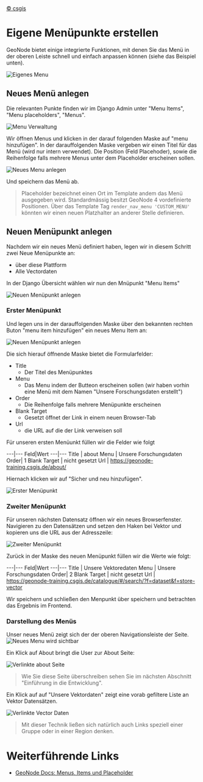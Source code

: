 <!-- the Menu -->
<link rel="stylesheet" media="all" href="../styles.css" />
<div id="logo"><a href="https://csgis.de">© csgis</a></div>
<div id="menu"></div>
<div id="jumpMenu"></div>
<script src="../menu.js"></script>
<script src="../jumpmenu.js"></script>
<!-- the Menu -->


# Eigene Menüpunkte erstellen

GeoNode bietet einige integrierte Funktionen, mit denen Sie das Menü in der oberen Leiste schnell und einfach anpassen können (siehe das Beispiel unten).

![Eigenes Menu](images/admin-panel-menus-0000.png)

##  Neues Menü anlegen

Die relevanten Punkte finden wir im Django Admin unter "Menu Items", "Menu placeholders", "Menus".

![Menu Verwaltung](images/django_menu_links.jpeg)

Wir öffnen Menus und klicken in der darauf folgenden Maske auf "menu hinzufügen".
In der darauffolgenden Maske vergeben wir einen Titel für das Menü (wird nur intern verwendet).
Die Position (Feld Placehoder), sowie die Reihenfolge falls mehrere Menus unter dem Placeholder erscheinen sollen.


![Neues Menu anlegen](images/django_new_menu.jpeg)

Und speichern das Menü ab.

> Placeholder bezeichnet einen Ort im Template andem das Menü ausgegeben wird. Standardmässig besitzt GeoNode 4 vordefinierte Positionen. Über das Template Tag `render_nav_menu 'CUSTOM_MENU'` könnten wir einen neuen Platzhalter an anderer Stelle definieren.


## Neuen Menüpunkt anlegen

Nachdem wir ein neues Menü definiert haben, legen wir in diesem Schritt zwei Neue Menüpunkte an:

- über diese Plattform
- Alle Vectordaten

In der Django Übersicht wählen wir nun den Mnüpunkt "Menu Items"

![Neuen Menüpunkt anlegen](images/django_menu_items.jpeg)

### Erster Menüpunkt

Und legen uns in der darauffolgenden Maske über den bekannten rechten Buton "menu item hinzufügen" ein neues Menu Item an:

![Neuen Menüpunkt anlegen](images/django_new_menu_item.jpeg)

Die sich hierauf öffnende Maske bietet die Formularfelder:

- Title
  - Der Titel des Menüpunktes
- Menu
  - Das Menu indem der Butteon erscheinen sollen (wir haben vorhin eine Menü mit dem Namen "Unsere Forschungsdaten erstellt")
- Order
  - Die Reihenfolge falls mehrere Menüpunkte erscheinen
- Blank Target
  - Gesetzt öffnet der Link in einem neuen Browser-Tab
- Url
  - die URL auf die der Link verweisen soll

Für unseren ersten Menüunkt füllen wir die Felder wie folgt

---|---
Feld|Wert
---|---
Title | about
Menu | Unsere Forschungsdaten
Order| 1
Blank Target |  nicht gesetzt
Url | https://geonode-training.csgis.de/about/

Hiernach klicken wir auf "Sicher und neu hinzufügen".

![Erster Menüpunkt](images/django_menu_item1.jpeg)

### Zweiter Menüpunkt

Für unseren nächsten Datensatz öffnen wir ein neues Browserfenster. Navigieren zu den Datensätzen und setzen den Haken bei Vektor und kopieren uns die URL aus der Adresszeile:

![Zweiter Menüpunkt](images/vektor_url.jpeg)

Zurück in der Maske des neuen Menüpunkt füllen wir die Werte wie folgt:

---|---
Feld|Wert
---|---
Title | Unsere Vektoredaten
Menu | Unsere Forschungsdaten
Order| 2
Blank Target | nicht gesetzt
Url | https://geonode-training.csgis.de/catalogue/#/search/?f=dataset&f=store-vector

Wir speichern und schließen den Menpunkt über speichern und betrachten das Ergebnis im Frontend.

### Darstellung des Menüs

Unser neues Menü zeigt sich der der oberen Navigationsleiste der Seite.
![Neues Menu wird sichtbar](images/fe_new_menu.jpeg)

Ein Klick auf About bringt die User zur About Seite:

![Verlinkte about Seite](images/about.jpeg)

> Wie Sie diese Seite überschreiben sehen Sie im nächsten Abschnitt "Einführung in die Entwicklung".

Ein Klick auf auf "Unsere Vektordaten" zeigt eine vorab gefiltere Liste an Vektor Datensätzen.

![Verlinkte Vector Daten](images/vector_only.jpeg)

> Mit dieser Technik ließen sich natürlich auch Links speziell einer Gruppe oder in einer Region denken.

# Weiterführende Links

- [GeoNode Docs: Menus, Items und Placeholder](https://docs.geonode.org/en/master/admin/admin_panel/index.html#menus-items-and-placeholders)